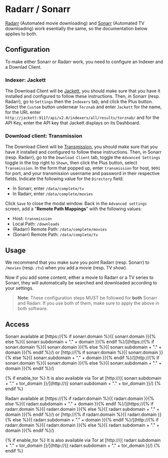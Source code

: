 # Radarr / Sonarr

[Radarr](https://radarr.video/) (Automated movie downloading) and [Sonarr](https://sonarr.tv/) (Automated TV downloading) work esentially the same, so the documentation below applies to both.

## Configuration

To make either Sonarr or Radarr work, you need to configure an
Indexer and a Downlad Client.

### Indexer: Jackett

The Download Client will be [Jackett](/software/jackett.md), you should make sure
that you have it installed and configured to follow these instructions.
Then, in Sonarr (resp. Radarr), go
to `Settings` then the `Indexers` tab, and click the Plus button.
Select the `Custom` button undernear `Torznab` and enter
`Jackett` for the name, for the URL enter `http://jackett:9117/api/v2.0/indexers/all/results/torznab/`
and for the API Key, enter the API key that Jackett displays
on its Dashboard.

### Download client: Transmission

The Download Client will be [Transmission](/software/transmission.md), you should make sure
that you have it installed and configured to follow these instructions.
Then, in Sonarr (resp. Radarr), go
to the `Download Client` tab, toggle the `Advanced Settings`
toggle in the top right to `Shown`, then click the Plus button,
select `Transmission`. In the form that popped up, enter `transmission` for host,
`9091` for port, and your transmission username and password in
their respective fields.
Indicate the following value for the `Directory` field:

* In Sonarr, enter `/data/complete/tv`
* In Radarr, enter `/data/complete/movies`

Click `Save` to close the modal window. Back in the `Advanced settings` screen,
add a "**Remote Path Mappings**" with the following values:
* Host: `transmission`
* Local Path:  `/downloads`
* (Radarr) Remote Path: `/data/complete/movies`
* (Sonarr) Remote Path: `/data/complete/tv`

## Usage

We recommend that you make sure you point Radarr (resp. Sonarr)
to `/movies` (resp. `/tv`) when you add a movie (resp. TV show).


Now if you add some content, either a movie to Radarr or
a TV series to Sonarr, they will automatically be searched
and downloaded according to your settings.

> **Note**: These configuration steps MUST be followed
> for **both** Sonarr and Radarr. If you use both of them, make sure
> to apply the above in both software.

## Access

Sonarr available at [https://{% if sonarr.domain %}{{ sonarr.domain }}{% else %}{{ sonarr.subdomain + "." + domain }}{% endif %}/](https://{% if sonarr.domain %}{{ sonarr.domain }}{% else %}{{ sonarr.subdomain + "." + domain }}{% endif %}/) or [http://{% if sonarr.domain %}{{ sonarr.domain }}{% else %}{{ sonarr.subdomain + "." + domain }}{% endif %}/](http://{% if sonarr.domain %}{{ sonarr.domain }}{% else %}{{ sonarr.subdomain + "." + domain }}{% endif %}/)

{% if enable_tor %}
It is also available via Tor at [http://{{ sonarr.subdomain + "." + tor_domain }}/](http://{{ sonarr.subdomain + "." + tor_domain }}/)
{% endif %}

Radarr available at [https://{% if radarr.domain %}{{ radarr.domain }}{% else %}{{ radarr.subdomain + "." + domain }}{% endif %}/](https://{% if radarr.domain %}{{ radarr.domain }}{% else %}{{ radarr.subdomain + "." + domain }}{% endif %}/) or [http://{% if radarr.domain %}{{ radarr.domain }}{% else %}{{ radarr.subdomain + "." + domain }}{% endif %}/](http://{% if radarr.domain %}{{ radarr.domain }}{% else %}{{ radarr.subdomain + "." + domain }}{% endif %}/)

{% if enable_tor %}
It is also available via Tor at [http://{{ radarr.subdomain + "." + tor_domain }}/](http://{{ radarr.subdomain + "." + tor_domain }}/)
{% endif %}
